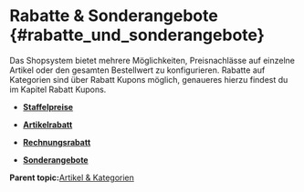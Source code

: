 # Rabatte & Sonderangebote {#rabatte_und_sonderangebote}

Das Shopsystem bietet mehrere Möglichkeiten, Preisnachlässe auf einzelne Artikel oder den gesamten Bestellwert zu konfigurieren. Rabatte auf Kategorien sind über Rabatt Kupons möglich, genaueres hierzu findest du im Kapitel Rabatt Kupons.

-   **[Staffelpreise](8_7_1_Staffelpreise.md)**  

-   **[Artikelrabatt](8_7_2_Artikelrabatt.md)**  

-   **[Rechnungsrabatt](8_7_3_Rechnungsrabatt.md)**  

-   **[Sonderangebote](8_7_4_Sonderangebote.md)**  


**Parent topic:**[Artikel & Kategorien](8_Artikel_UND_Kategorien.md)

